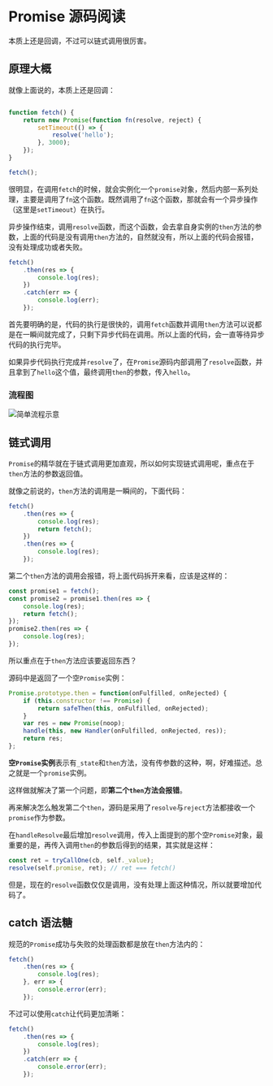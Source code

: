 # Promise 源码阅读

本质上还是回调，不过可以链式调用很厉害。

## 原理大概

就像上面说的，本质上还是回调：

```javascript

function fetch() {
    return new Promise(function fn(resolve, reject) {
        setTimeout(() => {
            resolve('hello');
        }, 3000);
    });
}

fetch();
```

很明显，在调用`fetch`的时候，就会实例化一个`promise`对象，然后内部一系列处理，主要是调用了`fn`这个函数。既然调用了`fn`这个函数，那就会有一个异步操作（这里是`setTimeout`）在执行。

异步操作结束，调用`resolve`函数，而这个函数，会去拿自身实例的`then`方法的参数，上面的代码是没有调用`then`方法的，自然就没有，所以上面的代码会报错，没有处理成功或者失败。

```javascript
fetch()
    .then(res => {
        console.log(res);
    })
    .catch(err => {
        console.log(err);
    });
```

首先要明确的是，代码的执行是很快的，调用`fetch`函数并调用`then`方法可以说都是在一瞬间就完成了，只剩下异步代码在调用。所以上面的代码，会一直等待异步代码的执行完毕。


如果异步代码执行完成并`resolve`了，在`Promise`源码内部调用了`resolve`函数，并且拿到了`hello`这个值，最终调用`then`的参数，传入`hello`。

### 流程图

![简单流程示意](./Jietu20170516-202801.jpg)


## 链式调用

`Promise`的精华就在于链式调用更加直观，所以如何实现链式调用呢，重点在于`then`方法的参数返回值。

就像之前说的，`then`方法的调用是一瞬间的，下面代码：

```javascript
fetch()
    .then(res => {
        console.log(res);
        return fetch();
    })
    .then(res => {
        console.log(res);
    });
```
第二个`then`方法的调用会报错，将上面代码拆开来看，应该是这样的：

```javascript
const promise1 = fetch();
const promise2 = promise1.then(res => {
    console.log(res);
    return fetch();
});
promise2.then(res => {
    console.log(res);
});
```

所以重点在于`then`方法应该要返回东西？

源码中是返回了一个空`Promise`实例：

```javascript
Promise.prototype.then = function(onFulfilled, onRejected) {
    if (this.constructor !== Promise) {
        return safeThen(this, onFulfilled, onRejected);
    }
    var res = new Promise(noop);
    handle(this, new Handler(onFulfilled, onRejected, res));
    return res;
};
```
**空`Promise`实例**表示有`_state`和`then`方法，没有传参数的这种，啊，好难描述。总之就是一个`promise`实例。

这样做就解决了第一个问题，即**第二个`then`方法会报错**。

再来解决怎么触发第二个`then`，源码是采用了`resolve`与`reject`方法都接收一个`promise`作为参数。

在`handleResolve`最后增加`resolve`调用，传入上面提到的那个空`Promise`对象，最重要的是，再传入调用`then`的参数后得到的结果，其实就是这样：

```javascript
const ret = tryCallOne(cb, self._value);
resolve(self.promise, ret); // ret === fetch()
```

但是，现在的`resolve`函数仅仅是调用，没有处理上面这种情况，所以就要增加代码了。

## catch 语法糖

规范的`Promise`成功与失败的处理函数都是放在`then`方法内的：

```javascript
fetch()
    .then(res => {
        console.log(res);
    }, err => {
        console.error(err);
    });
```

不过可以使用`catch`让代码更加清晰：

```javascript
fetch()
    .then(res => {
        console.log(res);
    })
    .catch(err => {
        console.error(err);
    });
```





